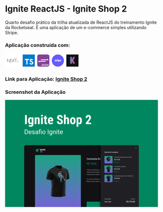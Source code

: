 # Ignite ReactJS - Ignite Shop 2
Quarto desafio prático da trilha atualizada de ReactJS do treinamento Ignite da Rocketseat.
É uma aplicação de um e-commerce simples utilizando Stripe.
### Aplicação construída com:
<div>
  <img src="/public/techs.png" title="NextJS | TypeScript | Stripe | Keen Slider | Axios" />
</div>

### Link para Aplicação: [Ignite Shop 2](https://ignite-react-js-ignite-shop-2.vercel.app/ "Ignite Shop 2")

### Screenshot da Aplicação
![Ignite Shop](/public/capa.png "Ignite Shop")
